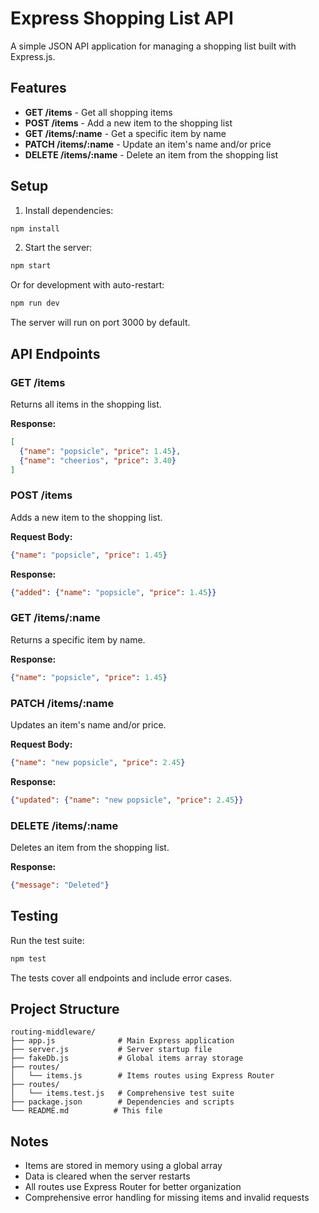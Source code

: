# Express Shopping List API

A simple JSON API application for managing a shopping list built with Express.js.

## Features

- **GET /items** - Get all shopping items
- **POST /items** - Add a new item to the shopping list
- **GET /items/:name** - Get a specific item by name
- **PATCH /items/:name** - Update an item's name and/or price
- **DELETE /items/:name** - Delete an item from the shopping list

## Setup

1. Install dependencies:
```bash
npm install
```

2. Start the server:
```bash
npm start
```

Or for development with auto-restart:
```bash
npm run dev
```

The server will run on port 3000 by default.

## API Endpoints

### GET /items
Returns all items in the shopping list.

**Response:**
```json
[
  {"name": "popsicle", "price": 1.45},
  {"name": "cheerios", "price": 3.40}
]
```

### POST /items
Adds a new item to the shopping list.

**Request Body:**
```json
{"name": "popsicle", "price": 1.45}
```

**Response:**
```json
{"added": {"name": "popsicle", "price": 1.45}}
```

### GET /items/:name
Returns a specific item by name.

**Response:**
```json
{"name": "popsicle", "price": 1.45}
```

### PATCH /items/:name
Updates an item's name and/or price.

**Request Body:**
```json
{"name": "new popsicle", "price": 2.45}
```

**Response:**
```json
{"updated": {"name": "new popsicle", "price": 2.45}}
```

### DELETE /items/:name
Deletes an item from the shopping list.

**Response:**
```json
{"message": "Deleted"}
```

## Testing

Run the test suite:
```bash
npm test
```

The tests cover all endpoints and include error cases.

## Project Structure

```
routing-middleware/
├── app.js              # Main Express application
├── server.js           # Server startup file
├── fakeDb.js           # Global items array storage
├── routes/
│   └── items.js        # Items routes using Express Router
├── routes/
│   └── items.test.js   # Comprehensive test suite
├── package.json        # Dependencies and scripts
└── README.md          # This file
```

## Notes

- Items are stored in memory using a global array
- Data is cleared when the server restarts
- All routes use Express Router for better organization
- Comprehensive error handling for missing items and invalid requests 